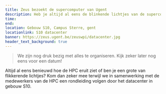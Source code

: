 ```yaml
---
title: Zeus bezoekt de supercomputer van Ugent
description: Heb je altijd al eens de blinkende lichtjes van de supercomputer in het datacenter van dichtbij willen zien? Dit is je kans!
time:
end:
location: Gebouw S10, Campus Sterre, gent
locationlink: S10 datacenter
banner: https://zeus.ugent.be/zeuswpi/datacenter.jpg
header_text_background: true
---
```


> We zijn nog druk bezig met alles te organiseren.
> Kijk zeker later nog eens voor een datum!

Altijd al eens benieuwd hoe de HPC eruit ziet of ben je een grote van flikkerende lichtjes? Kom dan zeker mee terwijl we in samenwerking met de medewerkers van de HPC een rondleiding volgen door het datacenter in gebouw S10.
